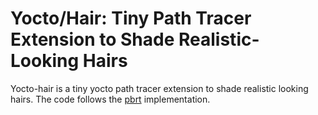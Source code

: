 # Yocto/Hair: Tiny Path Tracer Extension to Shade Realistic-Looking Hairs
Yocto-hair is a tiny yocto path tracer extension to shade realistic looking hairs. 
The code follows the [pbrt](https://github.com/mmp/pbrt-v3) implementation.

